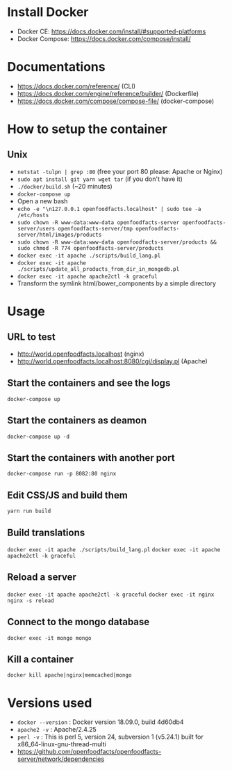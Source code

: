 # Install Docker

- Docker CE: https://docs.docker.com/install/#supported-platforms
- Docker Compose: https://docs.docker.com/compose/install/

# Documentations

- https://docs.docker.com/reference/ (CLI)
- https://docs.docker.com/engine/reference/builder/ (Dockerfile)
- https://docs.docker.com/compose/compose-file/ (docker-compose)

# How to setup the container

## Unix

- `netstat -tulpn | grep :80` (free your port 80 please: Apache or Nginx)
- `sudo apt install git yarn wget tar` (if you don't have it)
- `./docker/build.sh` (~20 minutes)
- `docker-compose up`
- Open a new bash
- `echo -e "\n127.0.0.1 openfoodfacts.localhost" | sudo tee -a /etc/hosts`
- `sudo chown -R www-data:www-data openfoodfacts-server openfoodfacts-server/users openfoodfacts-server/tmp openfoodfacts-server/html/images/products`
- `sudo chown -R www-data:www-data openfoodfacts-server/products && sudo chmod -R 774 openfoodfacts-server/products`
- `docker exec -it apache ./scripts/build_lang.pl`
- `docker exec -it apache ./scripts/update_all_products_from_dir_in_mongodb.pl`
- `docker exec -it apache apache2ctl -k graceful`
- Transform the symlink html/bower_components by a simple directory

# Usage

## URL to test

- http://world.openfoodfacts.localhost (nginx)
- http://world.openfoodfacts.localhost:8080/cgi/display.pl (Apache)

## Start the containers and see the logs

`docker-compose up`

## Start the containers as deamon

`docker-compose up -d`

## Start the containers with another port

`docker-compose run -p 8082:80 nginx`

## Edit CSS/JS and build them

`yarn run build`

## Build translations

`docker exec -it apache ./scripts/build_lang.pl`
`docker exec -it apache apache2ctl -k graceful`

## Reload a server

`docker exec -it apache apache2ctl -k graceful`
`docker exec -it nginx nginx -s reload`

## Connect to the mongo database

`docker exec -it mongo mongo`

## Kill a container

`docker kill apache|nginx|memcached|mongo`

# Versions used

- `docker --version` : Docker version 18.09.0, build 4d60db4
- `apache2 -v` : Apache/2.4.25
- `perl -v` : This is perl 5, version 24, subversion 1 (v5.24.1) built for x86_64-linux-gnu-thread-multi
- https://github.com/openfoodfacts/openfoodfacts-server/network/dependencies  
